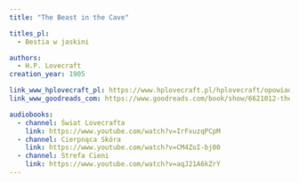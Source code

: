 ```yaml
---
title: "The Beast in the Cave"

titles_pl:
  - Bestia w jaskini

authors:
  - H.P. Lovecraft
creation_year: 1905

link_www_hplovecraft_pl: https://www.hplovecraft.pl/hplovecraft/opowiadania-nowele-powiesci/the-beast-in-the-cave/
link_www_goodreads_com: https://www.goodreads.com/book/show/6621012-the-beast-in-the-cave

audiobooks:
  - channel: Świat Lovecrafta
    link: https://www.youtube.com/watch?v=IrFxuzqPCpM
  - channel: Cierpnąca Skóra
    link: https://www.youtube.com/watch?v=CM4ZoI-bj00
  - channel: Strefa Cieni
    link: https://www.youtube.com/watch?v=aqJ21A6kZrY
---
```


